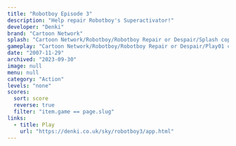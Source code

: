 ```yaml
---
title: "Robotboy Episode 3"
description: "Help repair Robotboy's Superactivator!"
developer: "Denki"
brand: "Cartoon Network"
splash: "Cartoon Network/Robotboy/Robotboy Repair or Despair/Splash copy.jpg"
gameplay: "Cartoon Network/Robotboy/Robotboy Repair or Despair/Play01 copy.jpg"
date: "2007-11-29"
archived: "2023-09-30"
image: null
menu: null
category: "Action"
levels: "none"
scores:
  sort: score
  reverse: true
  filter: "item.game == page.slug"
links:
  - title: Play
    url: "https://denki.co.uk/sky/robotboy3/app.html"
---
```

